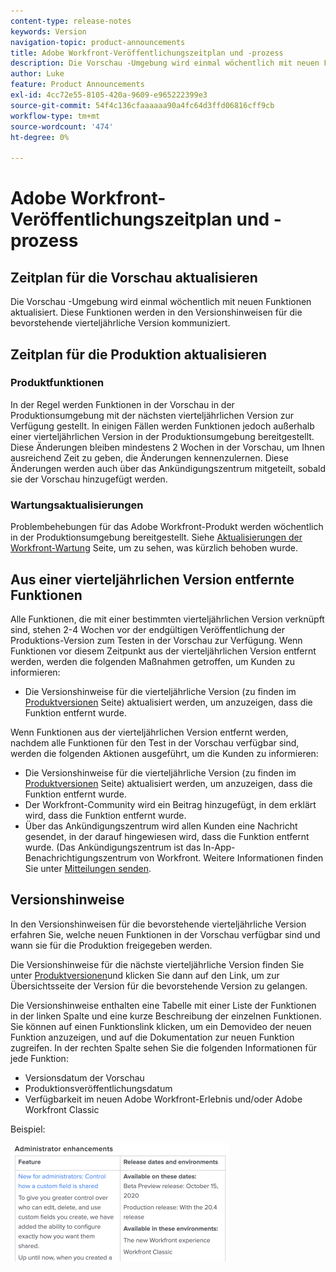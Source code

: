 ```yaml
---
content-type: release-notes
keywords: Version
navigation-topic: product-announcements
title: Adobe Workfront-Veröffentlichungszeitplan und -prozess
description: Die Vorschau -Umgebung wird einmal wöchentlich mit neuen Funktionen aktualisiert. Diese Funktionen werden in den Versionshinweisen für die bevorstehende vierteljährliche Version kommuniziert.
author: Luke
feature: Product Announcements
exl-id: 4cc72e55-8105-420a-9609-e965222399e3
source-git-commit: 54f4c136cfaaaaaa90a4fc64d3ffd06816cff9cb
workflow-type: tm+mt
source-wordcount: '474'
ht-degree: 0%

---
```


# Adobe Workfront-Veröffentlichungszeitplan und -prozess

## Zeitplan für die Vorschau aktualisieren

Die Vorschau -Umgebung wird einmal wöchentlich mit neuen Funktionen aktualisiert. Diese Funktionen werden in den Versionshinweisen für die bevorstehende vierteljährliche Version kommuniziert.

## Zeitplan für die Produktion aktualisieren

### Produktfunktionen

In der Regel werden Funktionen in der Vorschau in der Produktionsumgebung mit der nächsten vierteljährlichen Version zur Verfügung gestellt. In einigen Fällen werden Funktionen jedoch außerhalb einer vierteljährlichen Version in der Produktionsumgebung bereitgestellt. Diese Änderungen bleiben mindestens 2 Wochen in der Vorschau, um Ihnen ausreichend Zeit zu geben, die Änderungen kennenzulernen. Diese Änderungen werden auch über das Ankündigungszentrum mitgeteilt, sobald sie der Vorschau hinzugefügt werden.

### Wartungsaktualisierungen

Problembehebungen für das Adobe Workfront-Produkt werden wöchentlich in der Produktionsumgebung bereitgestellt. Siehe [Aktualisierungen der Workfront-Wartung](https://one.workfront.com/s/article/Workfront-Maintenance-Updates-1882317350) Seite, um zu sehen, was kürzlich behoben wurde.

## Aus einer vierteljährlichen Version entfernte Funktionen

Alle Funktionen, die mit einer bestimmten vierteljährlichen Version verknüpft sind, stehen 2-4 Wochen vor der endgültigen Veröffentlichung der Produktions-Version zum Testen in der Vorschau zur Verfügung. Wenn Funktionen vor diesem Zeitpunkt aus der vierteljährlichen Version entfernt werden, werden die folgenden Maßnahmen getroffen, um Kunden zu informieren:

* Die Versionshinweise für die vierteljährliche Version (zu finden im [Produktversionen](../../product-announcements/product-releases/product-releases.md) Seite) aktualisiert werden, um anzuzeigen, dass die Funktion entfernt wurde.

Wenn Funktionen aus der vierteljährlichen Version entfernt werden, nachdem alle Funktionen für den Test in der Vorschau verfügbar sind, werden die folgenden Aktionen ausgeführt, um die Kunden zu informieren:

* Die Versionshinweise für die vierteljährliche Version (zu finden im [Produktversionen](../../product-announcements/product-releases/product-releases.md) Seite) aktualisiert werden, um anzuzeigen, dass die Funktion entfernt wurde.
* Der Workfront-Community wird ein Beitrag hinzugefügt, in dem erklärt wird, dass die Funktion entfernt wurde.
* Über das Ankündigungszentrum wird allen Kunden eine Nachricht gesendet, in der darauf hingewiesen wird, dass die Funktion entfernt wurde. (Das Ankündigungszentrum ist das In-App-Benachrichtigungszentrum von Workfront. Weitere Informationen finden Sie unter [Mitteilungen senden](../../administration-and-setup/get-started-wf-administration/view-send-announcements.md).

## Versionshinweise

In den Versionshinweisen für die bevorstehende vierteljährliche Version erfahren Sie, welche neuen Funktionen in der Vorschau verfügbar sind und wann sie für die Produktion freigegeben werden.

Die Versionshinweise für die nächste vierteljährliche Version finden Sie unter [Produktversionen](../../product-announcements/product-releases/product-releases.md)und klicken Sie dann auf den Link, um zur Übersichtsseite der Version für die bevorstehende Version zu gelangen.

Die Versionshinweise enthalten eine Tabelle mit einer Liste der Funktionen in der linken Spalte und eine kurze Beschreibung der einzelnen Funktionen. Sie können auf einen Funktionslink klicken, um ein Demovideo der neuen Funktion anzuzeigen, und auf die Dokumentation zur neuen Funktion zugreifen. In der rechten Spalte sehen Sie die folgenden Informationen für jede Funktion:

* Versionsdatum der Vorschau
* Produktionsveröffentlichungsdatum
* Verfügbarkeit im neuen Adobe Workfront-Erlebnis und/oder Adobe Workfront Classic

Beispiel:

![](assets/release-notes-350x189.png)
